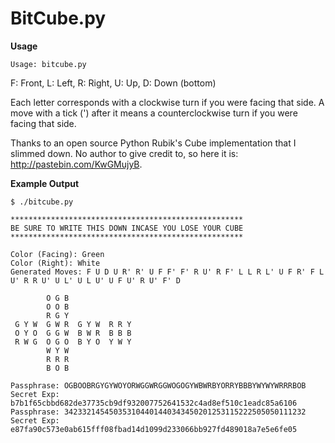 BitCube.py
=========

**Usage**
```
Usage: bitcube.py
```

F: Front, L: Left, R: Right, U: Up, D: Down (bottom)

Each letter corresponds with a clockwise turn if you were facing that side.
A move with a tick (') after it means a counterclockwise turn if you were facing that side.


Thanks to an open source Python Rubik's Cube implementation that I slimmed down. No author to give credit to, so here it is: http://pastebin.com/KwGMujyB.

**Example Output**
```
$ ./bitcube.py
```
```
****************************************************
BE SURE TO WRITE THIS DOWN INCASE YOU LOSE YOUR CUBE
****************************************************

Color (Facing): Green
Color (Right): White
Generated Moves: F U D U R' R' U F F' F' R U' R F' L L R L' U F R' F L U' R R U' U L' U L U' U F U' R U' F' D

        O G B
        O O B
        R G Y
 G Y W  G W R  G Y W  R R Y
 O Y O  G G W  B W R  B B B
 R W G  O G O  B Y O  Y W Y
        W Y W
        R R R
        B O B

Passphrase: OGBOOBRGYGYWOYORWGGWRGGWOGOGYWBWRBYORRYBBBYWYWYWRRRBOB
Secret Exp: b7b1f65cbbd682de37735cb9df932007752641532c4ad8ef510c1eadc85a6106
Passphrase: 342332145450353104401440343450201253115222505050111232
Secret Exp: e87fa90c573e0ab615fff08fbad14d1099d233066bb927fd489018a7e5e6fe05
```
